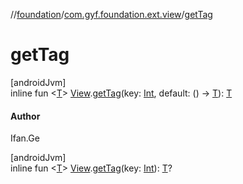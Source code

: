 //[foundation](../../index.md)/[com.gyf.foundation.ext.view](index.md)/[getTag](get-tag.md)

# getTag

[androidJvm]\
inline fun &lt;[T](get-tag.md)&gt; [View](https://developer.android.com/reference/kotlin/android/view/View.html).[getTag](get-tag.md)(key: [Int](https://kotlinlang.org/api/core/kotlin-stdlib/kotlin/-int/index.html), default: () -&gt; [T](get-tag.md)): [T](get-tag.md)

#### Author

Ifan.Ge

[androidJvm]\
inline fun &lt;[T](get-tag.md)&gt; [View](https://developer.android.com/reference/kotlin/android/view/View.html).[getTag](get-tag.md)(key: [Int](https://kotlinlang.org/api/core/kotlin-stdlib/kotlin/-int/index.html)): [T](get-tag.md)?